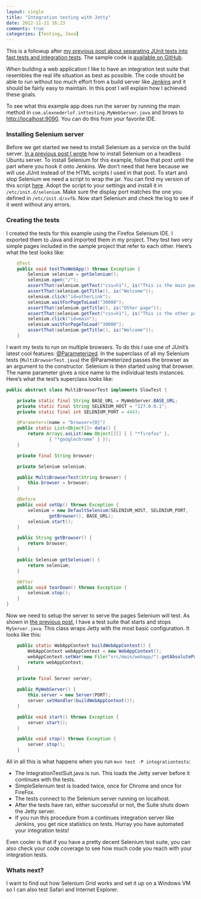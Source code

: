 ```yaml
---
layout: single
title: "Integration testing with Jetty"
date: 2012-11-21 16:23
comments: true
categories: [Testing, Java]
---
```

This is a followup after [my previous post about separating JUnit tests into fast tests and integration tests](/blog/2012/11/21/separating-the-fast-from-the-slow-junit-tests/). The sample code is [available on GitHub](https://github.com/alexnederlof/integration-testing-example).

When building a web application I like to have an integration test suite that resembles the real life situation as best as possible. The code should be able to run without too much effort from a build server like [Jenkins](http://jenkins-ci.org/) and it should be fairly easy to maintain. In this post I will explain how I achieved these goals.

To see what this example app does run the server by running the main method in `com.alexnederlof.inttesting.MyWebServer.java` and brows to [http://localhost:9090](). You can do this from your favorite IDE.

<!--more-->

### Installing Selenium server
Before we get started we need to install Selenium as a service on the build server. [In a previous post I wrote](/blog/2012/11/19/installing-selenium-with-jenkins-on-ubuntu/) how to install Selenium on a headless Ubuntu server. To install Selenium for this example, follow that post until the part where you hook it onto Jenkins. We don’t need that here because we will use JUnit instead of the HTML scripts I used in that post. To start and stop Selenium we need a script to wrap the jar. You can find my version of this script [here](https://gist.github.com/4120566). Adopt the script to your settings and install it in `/etc/init.d/selenium`. Make sure the display port matches the one you defined in `/etc/init.d/xvfb`. Now start Selenium and check the log to see if it went without any errors.

### Creating the tests
I created the tests for this example using the Firefox Selenium IDE. I exported them to Java and imported them in my project. They test two very simple pages included in the sample project that refer to each other. Here’s what the test looks like:

```java A simple web test https://github.com/alexnederlof/integration-testing-example/blob/master/src/test/java/com/alexnederlof/inttesting/SimpleSeleniumTest.java View on Github
	@Test
	public void testTheWebApp() throws Exception {
		Selenium selenium = getSelenium();
		selenium.open("/");
		assertThat(selenium.getText("css=h1"), is("This is the main page"));
		assertThat(selenium.getTitle(), is("Welcome"));
		selenium.click("id=otherLink");
		selenium.waitForPageToLoad("30000");
		assertThat(selenium.getTitle(), is("Other page"));
		assertThat(selenium.getText("css=h1"), is("This is the other page"));
		selenium.click("id=main");
		selenium.waitForPageToLoad("30000");
		assertThat(selenium.getTitle(), is("Welcome"));
	}
```

I want my tests to run on multiple browsers. To do this I use one of JUnit’s latest cool features: [@Parameterized](http://junit.sourceforge.net/javadoc/org/junit/runners/Parameterized.html). In the superclass of all my Selenium tests (`MultiBrowserTest.java`) the @Parameterized passes the browser as an argument to the constructor. Selenium is then started using that browser. The name parameter gives a nice name to the individual tests instances. Here’s what the test’s superclass looks like:

```java MultiBrowserTest https://github.com/alexnederlof/integration-testing-example/blob/master/src/test/java/com/alexnederlof/inttesting/MultiBrowserTest.java View it on GitHub
public abstract class MultiBrowserTest implements SlowTest {

	private static final String BASE_URL = MyWebServer.BASE_URL;
	private static final String SELENIUM_HOST = "127.0.0.1";
	private static final int SELENIUM_PORT = 4443;

	@Parameters(name = "browser={0}")
	public static List<Object[]> data() {
		return Arrays.asList(new Object[][] { { "*firefox" },
				{ "*googlechrome" } });
	}

	private final String browser;

	private Selenium selenium;

	public MultiBrowserTest(String browser) {
		this.browser = browser;
	}

	@Before
	public void setUp() throws Exception {
		selenium = new DefaultSelenium(SELENIUM_HOST, SELENIUM_PORT,
				getBrowser(), BASE_URL);
		selenium.start();
	}

	public String getBrowser() {
		return browser;
	}

	public Selenium getSelenium() {
		return selenium;
	}

	@After
	public void tearDown() throws Exception {
		selenium.stop();
	}
}
```

Now we need to setup the server to serve the pages Selenium will test. As shown in [the previous post](/blog/2012/11/21/separating-the-fast-from-the-slow-junit-tests/), I have a test suite that starts and stops  `MyServer.java`. This class wraps Jetty with the most basic configuration. It looks like this:

```java Simple Jetty Wrapper
	public static WebAppContext buildWebAppContext() {
		WebAppContext webAppContext = new WebAppContext();
		webAppContext.setWar(new File("src/main/webapp/").getAbsolutePath());
		return webAppContext;
	}

	private final Server server;

	public MyWebServer() {
		this.server = new Server(PORT);
		server.setHandler(buildWebAppContext());
	}

	public void start() throws Exception {
		server.start();
	}

	public void stop() throws Exception {
		server.stop();
	}
```

All in all this is what happens when you run `mvn test -P integrationtests`:

* The IntegrationTestSuit.java is run. This loads the Jetty server before it continues with the tests.
* SimpleSelenium test is loaded twice, once for Chrome and once for FireFox.
* The tests connect to the Selenium server running on localhost.
* After the tests have ran, either successful or not, the Suite shuts down the Jetty server.
* If you run this procedure from a continues integration server like Jenkins, you get nice statistics on tests. Hurray you have automated your integration tests!

Even cooler is that if you have a pretty decent Selenium test suite, you can also check your code coverage to see how much code you reach with your integration tests.

### Whats next?

I want to find out how Selenium Grid works and set it up on a Windows VM so I can also test Safari and Internet Explorer.